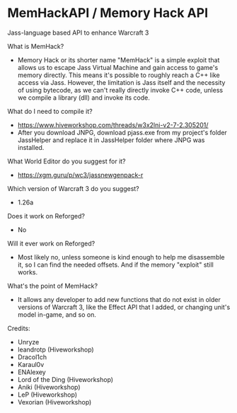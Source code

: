 # MemHackAPI / Memory Hack API
Jass-language based API to enhance Warcraft 3

What is MemHack?
  - Memory Hack or its shorter name "MemHack" is a simple exploit that allows us to escape Jass Virtual Machine and gain access to game's memory directly. This means it's possible to roughly reach a C++ like access via Jass. However, the limitation is Jass itself and the necessity of using bytecode, as we can't really directly invoke C++ code, unless we compile a library (dll) and invoke its code.

What do I need to compile it?
  - https://www.hiveworkshop.com/threads/w3x2lni-v2-7-2.305201/
  - After you download JNPG, download pjass.exe from my project's folder JassHelper and replace it in JassHelper folder where JNPG was installed.

What World Editor do you suggest for it?
  - https://xgm.guru/p/wc3/jassnewgenpack-r

Which version of Warcraft 3 do you suggest?
  - 1.26a

Does it work on Reforged?
  - No

Will it ever work on Reforged?
  - Most likely no, unless someone is kind enough to help me disassemble it, so I can find the needed offsets. And if the memory "exploit" still works.

What's the point of MemHack?
  - It allows any developer to add new functions that do not exist in older versions of Warcraft 3, like the Effect API that I added, or changing unit's model in-game, and so on.

Credits:
  - Unryze
  - leandrotp (Hiveworkshop)
  - Dracol1ch
  - Karaul0v
  - ENAlexey
  - Lord of the Ding (Hiveworkshop)
  - Aniki (Hiveworkshop)
  - LeP (Hiveworkshop)
  - Vexorian (Hiveworkshop)
